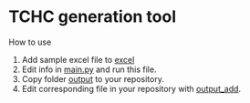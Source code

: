 # TCHC generation tool
How to use
 1. Add sample excel file to [excel](./excel)
 2. Edit info in [main.py](./main.py) and run this file.
 3. Copy folder [output](./output) to your repository.
 4. Edit corresponding file in your repository with [output_add](./output_add).